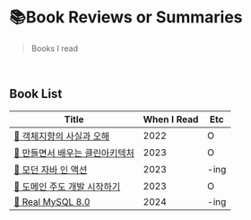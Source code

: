 # 📚Book Reviews or Summaries
>Books I read

<br/>

## Book List

| Title   | When I Read  | Etc  |
| ------ | ------------- | ------------- |
| [📃 객체지향의 사실과 오해](https://github.com/ttaehee/book-reviews/tree/main/%EA%B0%9D%EC%B2%B4%EC%A7%80%ED%96%A5%EC%9D%98_%EC%82%AC%EC%8B%A4%EA%B3%BC_%EC%98%A4%ED%95%B4) | 2022 | O |
| [📃 만들면서 배우는 클린아키텍처](https://github.com/ttaehee/book-reviews/tree/main/%EB%A7%8C%EB%93%A4%EB%A9%B4%EC%84%9C_%EB%B0%B0%EC%9A%B0%EB%8A%94_%ED%81%B4%EB%A6%B0_%EC%95%84%ED%82%A4%ED%85%8D%EC%B2%98) | 2023 | O |
| [📃 모던 자바 인 액션](https://github.com/ttaehee/book-reviews/tree/main/%EB%AA%A8%EB%8D%98_%EC%9E%90%EB%B0%94_%EC%9D%B8_%EC%95%A1%EC%85%98) | 2023 | -ing |  
| [📃 도메인 주도 개발 시작하기](https://github.com/ttaehee/book-reviews/tree/main/%EB%8F%84%EB%A9%94%EC%9D%B8_%EC%A3%BC%EB%8F%84_%EA%B0%9C%EB%B0%9C_%EC%8B%9C%EC%9E%91%ED%95%98%EA%B8%B0) | 2023 | O | 
| [📃 Real MySQL 8.0](https://github.com/ttaehee/book-reviews/tree/main/real_mysql_8.0) | 2024 | -ing | 

<br/>     
